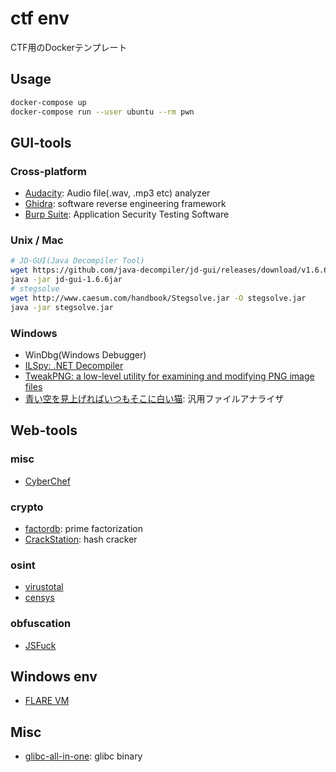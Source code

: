 # ctf env

CTF用のDockerテンプレート

## Usage

```zsh
docker-compose up
docker-compose run --user ubuntu --rm pwn
```

## GUI-tools

### Cross-platform

- [Audacity](https://www.audacityteam.org/): Audio file(.wav, .mp3 etc) analyzer
- [Ghidra](https://github.com/NationalSecurityAgency/ghidra): software reverse engineering framework
- [Burp Suite](https://portswigger.net/burp/communitydownload): Application Security Testing Software

### Unix / Mac

```bash
# JD-GUI(Java Decompiler Tool)
wget https://github.com/java-decompiler/jd-gui/releases/download/v1.6.6/jd-gui-1.6.6.jar
java -jar jd-gui-1.6.6jar
# stegsolve
wget http://www.caesum.com/handbook/Stegsolve.jar -O stegsolve.jar
java -jar stegsolve.jar
```

### Windows

- WinDbg(Windows Debugger)
- [ILSpy: .NET Decompiler](https://github.com/icsharpcode/ILSpy)
- [TweakPNG: a low-level utility for examining and modifying PNG image files](http://entropymine.com/jason/tweakpng/)
- [青い空を見上げればいつもそこに白い猫](https://digitaltravesia.jp/usamimihurricane/webhelp/_RESOURCE/MenuItem/another/anotherAoZoraSiroNeko.html): 汎用ファイルアナライザ

## Web-tools

### misc

- [CyberChef](https://gchq.github.io/CyberChef/)

### crypto

- [factordb](http://factordb.com/index.php): prime factorization
- [CrackStation](https://crackstation.net/): hash cracker

### osint

- [virustotal](https://www.virustotal.com/gui/home/upload)
- [censys](https://search.censys.io/)

### obfuscation

- [JSFuck](https://enkhee-osiris.github.io/Decoder-JSFuck/)

## Windows env

- [FLARE VM](https://github.com/mandiant/flare-vm)

## Misc

- [glibc-all-in-one](https://github.com/matrix1001/glibc-all-in-one): glibc binary 
